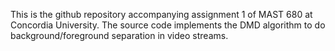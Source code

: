 This is the github repository accompanying assignment 1 of MAST 680 at Concordia University. 
The source code implements the DMD algorithm to do background/foreground separation in video streams.
